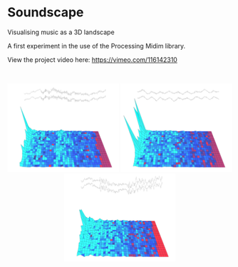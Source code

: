 # Soundscape #

Visualising music as a 3D landscape

A first experiment in the use of the Processing Midim library.

View the project video here: https://vimeo.com/116142310

</br>
<p align="center">
  <img src="images/screenShot-03.png" width="250px"/>
  <img src="images/screenShot-02.png" width="250px"/>
  <img src="images/screenShot-01.png" width="250px"/>
</p>
